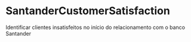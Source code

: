 # SantanderCustomerSatisfaction
Identificar clientes insatisfeitos no início do relacionamento com o banco Santander
